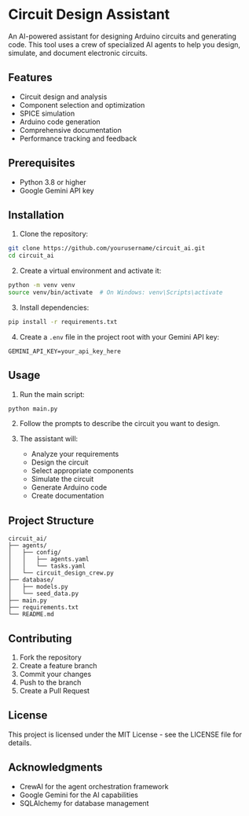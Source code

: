 # Circuit Design Assistant

An AI-powered assistant for designing Arduino circuits and generating code. This tool uses a crew of specialized AI agents to help you design, simulate, and document electronic circuits.

## Features

- Circuit design and analysis
- Component selection and optimization
- SPICE simulation
- Arduino code generation
- Comprehensive documentation
- Performance tracking and feedback

## Prerequisites

- Python 3.8 or higher
- Google Gemini API key

## Installation

1. Clone the repository:
```bash
git clone https://github.com/yourusername/circuit_ai.git
cd circuit_ai
```

2. Create a virtual environment and activate it:
```bash
python -m venv venv
source venv/bin/activate  # On Windows: venv\Scripts\activate
```

3. Install dependencies:
```bash
pip install -r requirements.txt
```

4. Create a `.env` file in the project root with your Gemini API key:
```
GEMINI_API_KEY=your_api_key_here
```

## Usage

1. Run the main script:
```bash
python main.py
```

2. Follow the prompts to describe the circuit you want to design.

3. The assistant will:
   - Analyze your requirements
   - Design the circuit
   - Select appropriate components
   - Simulate the circuit
   - Generate Arduino code
   - Create documentation

## Project Structure

```
circuit_ai/
├── agents/
│   ├── config/
│   │   ├── agents.yaml
│   │   └── tasks.yaml
│   └── circuit_design_crew.py
├── database/
│   ├── models.py
│   └── seed_data.py
├── main.py
├── requirements.txt
└── README.md
```

## Contributing

1. Fork the repository
2. Create a feature branch
3. Commit your changes
4. Push to the branch
5. Create a Pull Request

## License

This project is licensed under the MIT License - see the LICENSE file for details.

## Acknowledgments

- CrewAI for the agent orchestration framework
- Google Gemini for the AI capabilities
- SQLAlchemy for database management 